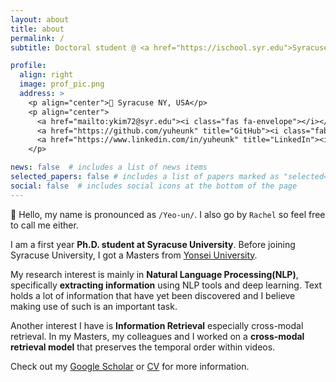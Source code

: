 ```yaml
---
layout: about
title: about
permalink: /
subtitle: Doctoral student @ <a href="https://ischool.syr.edu">Syracuse University Information Science & Technology</a>

profile:
  align: right
  image: prof_pic.png
  address: >
    <p align="center">📍 Syracuse NY, USA</p>
    <p align="center">
      <a href="mailto:ykim72@syr.edu"><i class="fas fa-envelope"></i></a> 
      <a href="https://github.com/yuheunk" title="GitHub"><i class="fab fa-github"></i></a>
      <a href="https://www.linkedin.com/in/yuheunk" title="LinkedIn"><i class="fab fa-linkedin"></i></a>
    </p>

news: false  # includes a list of news items
selected_papers: false # includes a list of papers marked as "selected={true}"
social: false  # includes social icons at the bottom of the page
---
```


👋 Hello, my name is pronounced as `/Yeo-un/`. I also go by `Rachel` so feel free to call me either.

I am a first year <b>Ph.D. student at Syracuse University</b>. Before joining Syracuse University, I got a Masters from [Yonsei University](https://digitalanalytics.yonsei.ac.kr/digital_analytics/index.do).

My research interest is mainly in <b>Natural Language Processing(NLP)</b>, specifically <b>extracting information</b> using NLP tools and deep learning. Text holds a lot of information that have yet been discovered and I believe making use of such is an important task. 

Another interest I have is <b>Information Retrieval</b> especially cross-modal retrieval. In my Masters, my colleagues and I worked on a <b>cross-modal retrieval model</b> that preserves the temporal order within videos.

Check out my [Google Scholar](https://scholar.google.com/citations?user=JYrO_FYAAAAJ&hl=ko&oi=ao) or [CV](https://yuheunk.github.io/assets/pdf/CV_yk_2209.pdf) for more information. <br>